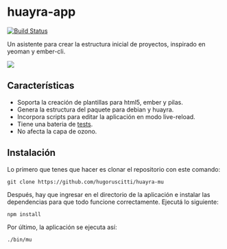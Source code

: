 # huayra-app

[![Build Status](https://travis-ci.org/hugoruscitti/huayra-mu.svg?branch=master)](https://travis-ci.org/hugoruscitti/huayra-mu)

Un asistente para crear la estructura inicial
de proyectos, inspirado en yeoman y ember-cli.

![](https://github.com/hugoruscitti/huayra-mu/raw/master/preview/preview.png)

## Características

 - Soporta la creación de plantillas para html5, ember y pilas.
 - Genera la estructura del paquete para debian y huayra.
 - Incorpora scripts para editar la aplicación en modo live-reload.
 - Tiene una bateria de [tests](https://travis-ci.org/hugoruscitti/huayra-mu).
 - No afecta la capa de ozono.

## Instalación

Lo primero que tenes que hacer es clonar el repositorio con este
comando:

	git clone https://github.com/hugoruscitti/huayra-mu

Después, hay que ingresar en el directorio de la aplicación e instalar
las dependencias para que todo funcione correctamente. Ejecutá lo
siguiente:

	npm install

Por último, la aplicación se ejecuta así:

	./bin/mu
